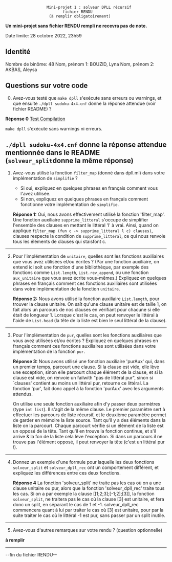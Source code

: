                       Mini-projet 1 : solveur DPLL récursif
                             fichier RENDU
                       (à remplir obligatoirement)

**Un mini-projet sans fichier RENDU rempli ne recevra pas de note.**

Date limite: 28 octobre 2022, 23h59

Identité
--------
Nombre de binôme: 48
Nom, prénom 1: BOUZID, Lyna
Nom, prénom 2: AKBAS, Aleysa


Questions sur votre code
------------------------
0. Avez-vous testé que `make dpll` s'exécute sans erreurs ou warnings,
   et que ensuite `./dpll sudoku-4x4.cnf` donne la réponse attendue (voir
   fichier README) ?

**Réponse 0**
[Test Compilation](captureCompilation.png)

`make dpll` s'exécute sans warnings ni erreurs.

`./dpll sudoku-4x4.cnf` donne la réponse attendue mentionnée dans le README (`solveur_split`donne la même réponse)
---

1. Avez-vous utilisé la fonction `filter_map` (donné dans dpll.ml)
   dans votre implémentation de `simplifie` ? 
   - Si oui, expliquez en quelques phrases en français comment vous
     l'avez utilisée.
   - Si non, expliquez en quelques phrases en français comment
     fonctionne votre implémentation de `simplifie`.

   **Réponse 1:** Oui, nous avons effectivement utilisé la fonction 'filter_map'. Une fonction auxiliaire `supprime_litteral` s'occupe de simplifier l'ensemble des clauses en mettant
   le littéral 'l' à vrai. Ainsi, quand on applique  `filter_map (fun c -> supprime_litteral l c) clauses)`, clauses respecte la condition de `supprime_litteral`, ce qui nous renvoie tous les éléments de clauses qui staisfont c. 

---

2. Pour l'implémentation de `unitaire`, quelles sont les fonctions
   auxiliaires que vous avez utilisées et/ou écrites ? (Par une
   fonction auxiliaire, on entend ici soit une fonction d'une
   bibliothèque, par exemple des fonctions comme `List.length`,
   `List.rev_append`, ou une fonction `aux_unitaire` que vous avez
   écrite vous-mêmes.) Expliquez en quelques phrases en français
   comment ces fonctions auxiliaires sont utilisées dans votre
   implémentation de la fonction `unitaire`.

   **Réponse 2:** Nous avons utilisé la fonction auxiliaire `List.length`, pour trouver la clause unitaire. On saît qu'une clause unitaire est de taille 1, on fait alors un parcours de nos clauses en vérifiant pour chacune si elle était de longueur 1. Lorsque c'est le cas, on peut renvoyer le littéral à l'aide de `List.head` (la tête de la liste est bien le seul littéral de la clause).

---

3. Pour l'implémentation de `pur`, quelles sont les fonctions
   auxiliaires que vous avez utilisées et/ou écrites ?  Expliquez en
   quelques phrases en français comment ces fonctions auxiliaires sont
   utilisées dans votre implémentation de la fonction `pur`.

   **Réponse 3:** Nous avons utilisé une fonction auxiliaire 'purAux' qui, dans un premier temps, parcourt une clause. Si la clause est vide, elle lève une exception, sinon elle parcourt chaque élément de la clause, et si la clause est vide, on renvoie un failwith "pas de littéral pur", sinon si `clauses' contient au moins un littéral pur, retourne ce littéral. La fonction 'pur', fait donc appel à la fonction 'purAux' avec les arguments attendus.

   On utilise une seule fonction auxiliaire afin d'y passer deux parmètres (type `int list`). Il s'agit de la même clause. Le premier paramètre sert à effectuer les parcours de liste récursif, et le deuxième paramètre permet de garder en mémoire la liste source. Tant qu'il y a des éléments dans la liste on la parcourt. Chaque parcourt vérifie si un élément de la liste est un opposé de la tête. Tant qu'il en trouve la fonction continue, et s'il arrive & la fon de la liste cela lève l'exception. Si dans un parcours il ne trouve pas l'élément opposé, il peut renvoyer la tête (c'est un littéral pur !).

---

4. Donnez un exemple d'une formule pour laquelle les deux fonctions
   `solveur_split` et `solveur_dpll_rec` ont un comportement
   différent, et expliquez les différences entre ces deux fonctions.

   **Réponse 4** La fonction 'solveur_split' ne traite pas les cas où on a une clause unitaire ou pur, alors que la fonction 'solveur_dpll_rec' traite tous les cas. 
   Si on a par exemple la clause [[1;2;3];[-1;2];[3]], la fonction `solveur_split`, ne traitera pas le cas où la clause [3] est unitaire, et fera donc un split, en séparant le cas de 1 et -1. solveur_dpll_rec commencera quant à lui par traiter le cas où [3] est unitaire, pour par la suite traiter le cas où le littéral -1 est pur, sans passer par un split inutile. 

---

5. Avez-vous d'autres remarques sur votre rendu ? (question optionnelle)

**à remplir**

---

--fin du fichier RENDU--
